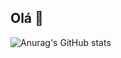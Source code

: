 ## Olá 👋

<img src="https://camo.githubusercontent.com/20a96e21de8153a316d37a01a2776ed4c0e606aabc87f24460c6743918a088e6/68747470733a2f2f6769746875622d726561646d652d73746174732e76657263656c2e6170702f6170693f757365726e616d653d66656c6970652d622d7269626569726f267468656d653d7261646963616c2673686f775f69636f6e733d74727565" alt="Anurag's GitHub stats" data-canonical-src="https://github-readme-stats.vercel.app/api?username=camillalucietti&amp;theme=radical&amp;show_icons=true" style="max-width: 100%;">
